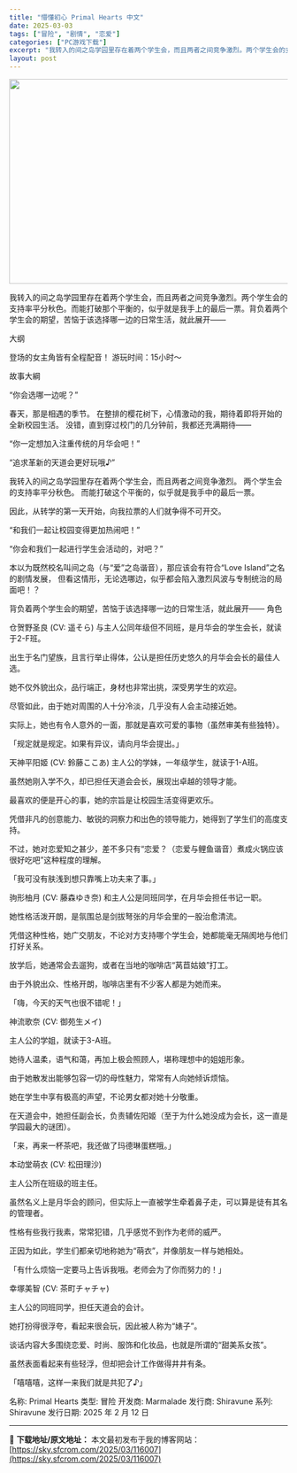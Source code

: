 ```yaml
---
title: "懵懂初心 Primal Hearts 中文"
date: 2025-03-03
tags: ["冒险", "剧情", "恋爱"]
categories: ["PC游戏下载"]
excerpt: "我转入的间之岛学园里存在着两个学生会，而且两者之间竞争激烈。两个学生会的支持率平分秋色。而能打破那个平衡的，似乎就是我手上的最后一票。背负着两个学生会的期望，苦恼于该选择哪一边的日常生活，就此展开—— 大纲 登场的女主角皆有全程配音！ 游玩时间：15小时～ 故事大綱 “你会选哪一边呢？” 春天，那是&hellip;"
layout: post
---
```


<img class="aligncenter size-full wp-image-116008" src="https://sky.sfcrom.com/wp-content/uploads/2025/03/2025030301442383.webp" alt="" width="660" height="370" />

我转入的间之岛学园里存在着两个学生会，而且两者之间竞争激烈。两个学生会的支持率平分秋色。而能打破那个平衡的，似乎就是我手上的最后一票。背负着两个学生会的期望，苦恼于该选择哪一边的日常生活，就此展开——

大纲

登场的女主角皆有全程配音！
游玩时间：15小时～

故事大綱

“你会选哪一边呢？”

春天，那是相遇的季节。
在整排的樱花树下，心情激动的我，期待着即将开始的全新校园生活。
没错，直到穿过校门的几分钟前，我都还充满期待——

“你一定想加入注重传统的月华会吧！”

“追求革新的天道会更好玩哦♪”

我转入的间之岛学园里存在着两个学生会，而且两者之间竞争激烈。
两个学生会的支持率平分秋色。
而能打破这个平衡的，似乎就是我手中的最后一票。

因此，从转学的第一天开始，向我拉票的人们就争得不可开交。

“和我们一起让校园变得更加热闹吧！”

“你会和我们一起进行学生会活动的，对吧？”

本以为既然校名叫间之岛（与“爱”之岛谐音），那应该会有符合“Love Island”之名的剧情发展，
但看这情形，无论选哪边，似乎都会陷入激烈风波与专制统治的局面吧！？

背负着两个学生会的期望，苦恼于该选择哪一边的日常生活，就此展开——
角色

仓贺野圣良 (CV: 遥そら)
与主人公同年级但不同班，是月华会的学生会长，就读于2-F班。

出生于名门望族，且言行举止得体，公认是担任历史悠久的月华会会长的最佳人选。

她不仅外貌出众，品行端正，身材也非常出挑，深受男学生的欢迎。

尽管如此，由于她对周围的人十分冷淡，几乎没有人会主动接近她。

实际上，她也有令人意外的一面，那就是喜欢可爱的事物（虽然审美有些独特）。

「规定就是规定。如果有异议，请向月华会提出。」

天神平阳姬 (CV: 鈴藤ここあ)
主人公的学妹，一年级学生，就读于1-A班。

虽然她刚入学不久，却已担任天道会会长，展现出卓越的领导才能。

最喜欢的便是开心的事，她的宗旨是让校园生活变得更欢乐。

凭借非凡的创意能力、敏锐的洞察力和出色的领导能力，她得到了学生们的高度支持。

不过，她对恋爱知之甚少，差不多只有“恋爱？（恋爱与鲤鱼谐音）煮成火锅应该很好吃吧”这种程度的理解。

「我可没有肤浅到想只靠嘴上功夫来了事。」

驹形柚月 (CV: 藤森ゆき奈)
和主人公是同班同学，在月华会担任书记一职。

她性格活泼开朗，是氛围总是剑拔弩张的月华会里的一股治愈清流。

凭借这种性格，她广交朋友，不论对方支持哪个学生会，她都能毫无隔阂地与他们打好关系。

放学后，她通常会去遛狗，或者在当地的咖啡店“莴苣姑娘”打工。

由于外貌出众、性格开朗，咖啡店里有不少客人都是为她而来。

「嗨，今天的天气也很不错呢！」

神流歌奈 (CV: 御苑生メイ)

主人公的学姐，就读于3-A班。

她待人温柔，语气和蔼，再加上极会照顾人，堪称理想中的姐姐形象。

由于她散发出能够包容一切的母性魅力，常常有人向她倾诉烦恼。

她在学生中享有极高的声望，不论男女都对她十分敬重。

在天道会中，她担任副会长，负责辅佐阳姬（至于为什么她没成为会长，这一直是学园最大的谜团）。

「来，再来一杯茶吧，我还做了玛德琳蛋糕哦。」

本动堂萌衣 (CV: 松田理沙)

主人公所在班级的班主任。

虽然名义上是月华会的顾问，但实际上一直被学生牵着鼻子走，可以算是徒有其名的管理者。

性格有些我行我素，常常犯错，几乎感觉不到作为老师的威严。

正因为如此，学生们都亲切地称她为“萌衣”，并像朋友一样与她相处。

「有什么烦恼一定要马上告诉我哦。老师会为了你而努力的！」

幸塚美智 (CV: 茶町チャチャ)

主人公的同班同学，担任天道会的会计。

她打扮得很浮夸，看起来很会玩，因此被人称为“婊子”。

谈话内容大多围绕恋爱、时尚、服饰和化妆品，也就是所谓的“甜美系女孩”。

虽然表面看起来有些轻浮，但却把会计工作做得井井有条。

「嘻嘻嘻，这样一来我们就是共犯了♪」

名称: Primal Hearts
类型: 冒险
开发商: Marmalade
发行商: Shiravune
系列: Shiravune
发行日期: 2025 年 2 月 12 日

---
📖 **下载地址/原文地址：** 本文最初发布于我的博客网站：[https://sky.sfcrom.com/2025/03/116007](https://sky.sfcrom.com/2025/03/116007)
